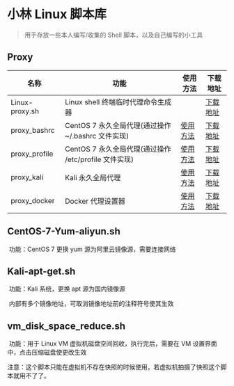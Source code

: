# 小林 Linux 脚本库

> 用于存放一些本人编写/收集的 Shell 脚本，以及自己编写的小工具

## Proxy

| 名称           | 功能                                                  | 使用方法                                                     | 下载地址                                                     |
| -------------- | ----------------------------------------------------- | ------------------------------------------------------------ | ------------------------------------------------------------ |
| Linux-proxy.sh | Linux shell 终端临时代理命令生成器                    |                                                              | [下载地址](https://github.com/xiaolin8686/Linux_tools/blob/main/Proxy/Linux-proxy.sh) |
| proxy_bashrc   | CentOS 7 永久全局代理(通过操作 ~/.bashrc 文件实现)    | [使用方法](https://github.com/xiaolin8686/Linux_tools/blob/main/Proxy/Global_Proxy/README.md#proxy_bashrc) | [下载地址](https://github.com/xiaolin8686/Linux_tools/releases/download/V1.0/proxy_bashrc) |
| proxy_profile  | CentOS 7 永久全局代理(通过操作 /etc/profile 文件实现) | [使用方法](https://github.com/xiaolin8686/Linux_tools/blob/main/Proxy/Global_Proxy/README.md#proxy_profile) | [下载地址](https://github.com/xiaolin8686/Linux_tools/releases/download/V1.0/proxy_profile) |
| proxy_kali     | Kali 永久全局代理                                     | [使用方法](https://github.com/xiaolin8686/Linux_tools/blob/main/Proxy/Global_Proxy/README.md#proxy_kali) | [下载地址](https://github.com/xiaolin8686/Linux_tools/releases/download/V1.0/proxy_kali) |
| proxy_docker   | Docker 代理设置器                                     | [使用方法](https://github.com/xiaolin8686/Linux_tools/blob/main/Proxy/Global_Proxy/README.md#proxy_docker) | [下载地址](https://github.com/xiaolin8686/Linux_tools/releases/download/V1.0/proxy_docker) |

## CentOS-7-Yum-aliyun.sh

​	功能：CentOS 7 更换 yum 源为阿里云镜像源，需要连接网络

## Kali-apt-get.sh

​	功能：Kali 系统，更换 apt 源为国内镜像源

​	内部有多个镜像地址，可取消镜像地址前的注释符号使其生效

## vm_disk_space_reduce.sh

​	功能：用于 Linux VM 虚拟机磁盘空间回收，执行完后，需要在 VM 设置界面中，点击压缩磁盘使更改生效

​	注意：这个脚本只能在虚拟机不存在快照的时候使用，若虚拟机拍摄了快照这个脚本就用不了了。

